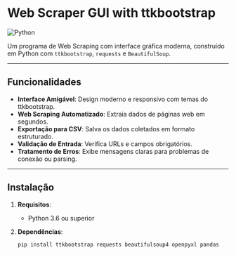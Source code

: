 # Web Scraper GUI with ttkbootstrap

![Python](https://img.shields.io/badge/Python-3.6+-blue)

Um programa de Web Scraping com interface gráfica moderna, construído em Python com `ttkbootstrap`, `requests` e `BeautifulSoup`.

---

## Funcionalidades

- **Interface Amigável**: Design moderno e responsivo com temas do ttkbootstrap.
- **Web Scraping Automatizado**: Extraia dados de páginas web em segundos.
- **Exportação para CSV**: Salva os dados coletados em formato estruturado.
- **Validação de Entrada**: Verifica URLs e campos obrigatórios.
- **Tratamento de Erros**: Exibe mensagens claras para problemas de conexão ou parsing.

---

## Instalação

1. **Requisitos**:
   - Python 3.6 ou superior

2. **Dependências**:

   ```bash
   pip install ttkbootstrap requests beautifulsoup4 openpyxl pandas
